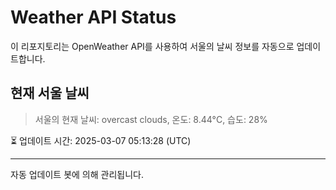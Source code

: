 
# Weather API Status

이 리포지토리는 OpenWeather API를 사용하여 서울의 날씨 정보를 자동으로 업데이트합니다.

## 현재 서울 날씨
> 서울의 현재 날씨: overcast clouds, 온도: 8.44°C, 습도: 28%

⏳ 업데이트 시간: 2025-03-07 05:13:28 (UTC)

---
자동 업데이트 봇에 의해 관리됩니다.
